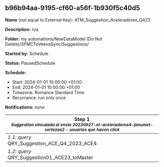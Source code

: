 ## b96b94aa-9195-cf60-a56f-1b930f5c40d5

**Name** (not equal to External Key)**:** ATM_Suggestion_Aceleradores_Q423

**Description:** n/a

**Folder:** my automations/NewDataModel (Do Not Delete)/SFMCToVeevaSync/Suggestions/

**Started by:** Schedule

**Status:** PausedSchedule

**Schedule:**

* Start: 2024-01-01 10:00:00 +01:00
* End: 2024-01-01 10:00:00 +01:00
* Timezone: Romance Standard Time
* Recurrance: run only once

**Notifications:** _none_


| Step 1<br>_<small>Suggestion vinculada al envío 20230927-nl-aceleradores4-janumet-certezas2 - usuarios que hacen click</small>_ |
| --- |
| _1.1: query_<br>QRY_Suggestion_ACE_Q4_2023_ACE4 |
| _1.2: query_<br>QRY_Suggestion01_ACE23_toMaster |
